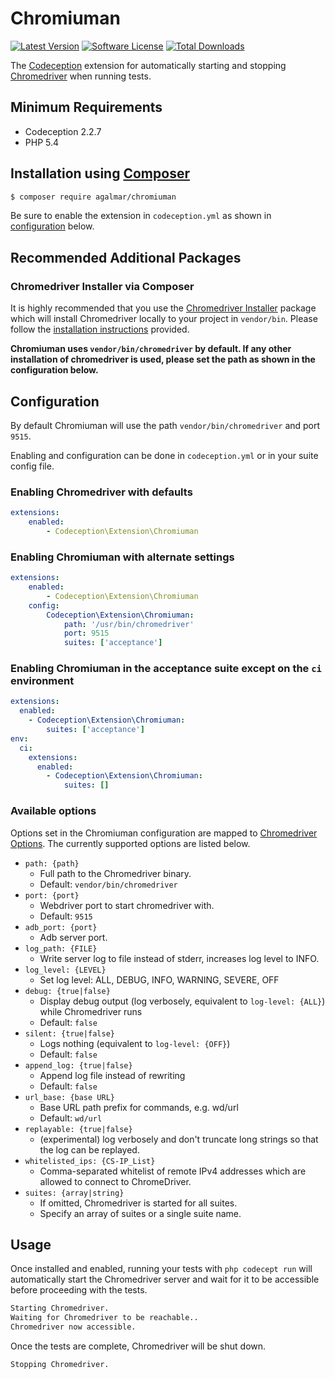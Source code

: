 # Chromiuman

[![Latest Version](https://img.shields.io/packagist/v/agalmar/chromiuman.svg?style=flat-square)](https://packagist.org/packages/agalmar/chromiuman)
[![Software License](https://img.shields.io/badge/license-MIT-brightgreen.svg?style=flat-square)](LICENSE)
[![Total Downloads](https://img.shields.io/packagist/dt/agalmar/chromiuman.svg?style=flat-square)](https://packagist.org/packages/agalmar/chromiuman)


The [Codeception](http://codeception.com/) extension for automatically starting
and stopping [Chromedriver](https://sites.google.com/a/chromium.org/chromedriver/) when running tests.

## Minimum Requirements

- Codeception 2.2.7
- PHP 5.4

## Installation using [Composer](https://getcomposer.org)

```bash
$ composer require agalmar/chromiuman
```

Be sure to enable the extension in `codeception.yml` as shown in
[configuration](#configuration) below.

## Recommended Additional Packages

### Chromedriver Installer via Composer

It is highly recommended that you use the [Chromedriver
Installer](https://github.com/lbaey/chromedriver) package which will
install Chromedriver locally to your project in `vendor/bin`. Please follow the
[installation
instructions](https://github.com/lbaey/chromedriver#chrome-driver-packaged-in-composer)
provided.

**Chromiuman uses `vendor/bin/chromedriver` by default. If any other installation of
chromedriver is used, please set the path as shown in the configuration below.**

## Configuration

By default Chromiuman will use the path `vendor/bin/chromedriver` and port `9515`.

Enabling and configuration can be done in `codeception.yml` or in your suite config file.

### Enabling Chromedriver with defaults

```yaml
extensions:
    enabled:
        - Codeception\Extension\Chromiuman
```

### Enabling Chromiuman with alternate settings

```yaml
extensions:
    enabled:
        - Codeception\Extension\Chromiuman
    config:
        Codeception\Extension\Chromiuman:
            path: '/usr/bin/chromedriver'
            port: 9515
            suites: ['acceptance']
```

### Enabling Chromiuman in the acceptance suite except on the `ci` environment
```yaml
extensions:
  enabled:
    - Codeception\Extension\Chromiuman:
        suites: ['acceptance']
env:
  ci:
    extensions:
      enabled:
        - Codeception\Extension\Chromiuman:
            suites: []
```

### Available options

Options set in the Chromiuman configuration are mapped to [Chromedriver Options](
https://sites.google.com/a/chromium.org/chromedriver/capabilities#TOC-ChromeDriver-server-command-line-arguments).
The currently supported options are listed below.

- `path: {path}`
    - Full path to the Chromedriver binary.
    - Default: `vendor/bin/chromedriver`
- `port: {port}`
    - Webdriver port to start chromedriver with.
    - Default: `9515`
- `adb_port: {port}`
    - Adb server port.
- `log_path: {FILE}`
    - Write server log to file instead of stderr, increases log level to INFO.
- `log_level: {LEVEL}`
    - Set log level: ALL, DEBUG, INFO, WARNING, SEVERE, OFF
- `debug: {true|false}`
    - Display debug output (log verbosely, equivalent to `log-level: {ALL}`) while Chromedriver runs
    - Default: `false`
- `silent: {true|false}`
    - Logs nothing (equivalent to `log-level: {OFF}`)
    - Default: `false`
- `append_log: {true|false}`
    - Append log file instead of rewriting
    - Default: `false`
- `url_base: {base URL}`
    - Base URL path prefix for commands, e.g. wd/url
    - Default: `wd/url`
- `replayable: {true|false}`
    - (experimental) log verbosely and don't truncate long strings so that the log can be replayed.
- `whitelisted_ips: {CS-IP_List}`
    - Comma-separated whitelist of remote IPv4 addresses which are allowed to connect to ChromeDriver.
- `suites: {array|string}`
    - If omitted, Chromedriver is started for all suites.
    - Specify an array of suites or a single suite name.

## Usage

Once installed and enabled, running your tests with `php codecept run` will
automatically start the Chromedriver server and wait for it to be accessible before
proceeding with the tests.

```bash
Starting Chromedriver.
Waiting for Chromedriver to be reachable..
Chromedriver now accessible.
```

Once the tests are complete, Chromedriver will be shut down.

```bash
Stopping Chromedriver.
```
